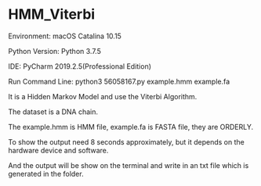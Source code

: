 # HMM_Viterbi

Environment: macOS Catalina 10.15

Python Version: Python 3.7.5

IDE: PyCharm 2019.2.5(Professional Edition)

Run Command Line: python3 56058167.py example.hmm example.fa

It is a Hidden Markov Model and use the Viterbi Algorithm.

The dataset is a DNA chain.

The example.hmm is HMM file, example.fa is FASTA file, they are ORDERLY.

To show the output need 8 seconds approximately, but it depends on the hardware device and software.

And the output will be show on the terminal and write in an txt file which is generated in the folder.
